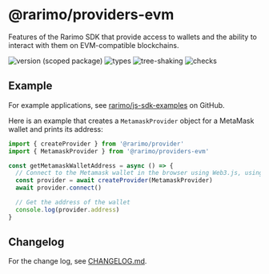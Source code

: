 # @rarimo/providers-evm
Features of the Rarimo SDK that provide access to wallets and the ability to interact with them on EVM-compatible blockchains.

![version (scoped package)](https://badgen.net/npm/v/@rarimo/providers-evm)
![types](https://badgen.net/npm/types/@rarimo/providers-evm)
![tree-shaking](https://badgen.net/bundlephobia/tree-shaking/@rarimo/providers-evm)
![checks](https://badgen.net/github/checks/rarimo/js-sdk/main)

## Example

For example applications, see [rarimo/js-sdk-examples](https://github.com/rarimo/js-sdk-examples/) on GitHub.

Here is an example that creates a `MetamaskProvider` object for a MetaMask wallet and prints its address:

```js
import { createProvider } from '@rarimo/provider'
import { MetamaskProvider } from '@rarimo/providers-evm'

const getMetamaskWalletAddress = async () => {
  // Connect to the Metamask wallet in the browser using Web3.js, using the MetamaskProvider interface to limit bundle size.
  const provider = await createProvider(MetamaskProvider)
  await provider.connect()

  // Get the address of the wallet
  console.log(provider.address)
}
```

## Changelog

For the change log, see [CHANGELOG.md](https://github.com/rarimo/js-sdk/blob/main/CHANGELOG.md).
